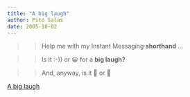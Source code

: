 ```yaml
---
title: "A big laugh"
author: Pito Salas
date: 2005-10-02
---
```



>>

>> Help me with my Instant Messaging **shorthand** …

>>

>> Is it :-)) or 😀 for a **big laugh?**

>>

>> And, anyway, is it 🙂 or 🙂


[A big laugh](None)
